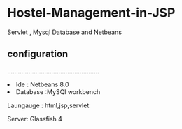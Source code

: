 # Hostel-Management-in-JSP
Servlet , Mysql Database and Netbeans

## configuration

....................................................
<li>Ide : Netbeans 8.0 </li>

<li>Database :MySQl workbench</li>

Laungauge : html,jsp,servlet

Server: Glassfish 4
